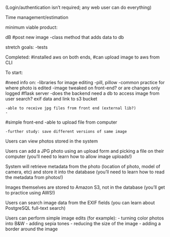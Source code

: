 (Login/authentication isn’t required; any web user can do everything)

Time management/estimation

minimum viable product:


dB
  #post new image
    -class method that adds data to db






stretch goals:
  -tests


Completed:
  #installed aws on both ends,
  #can upload image to aws from CLI


To start:

  #need info on:
    -libraries for image editing
       -pill, pillow
    -common practice for where photo is edited
       -image tweaked on front-end? or are changes only logged
  #flask server
    -does the backend need a db to access image from user search?  exif data and link to s3 bucket

    -able to receive jpg files from front end (external lib?)
    -

  #simple front-end
    -able to upload file from computer



    -further study: save different versions of same image

Users can view photos stored in the system

Users can add a JPG photo using an upload form and picking a file on their computer (you’ll need to learn how to allow image uploads!)

System will retrieve metadata from the photo (location of photo, model of camera, etc) and store it into the database (you’ll need to learn how to read the metadata from photos!)

Images themselves are stored to Amazon S3, not in the database (you’ll get to practice using AWS!)

Users can search image data from the EXIF fields (you can learn about PostgreSQL full-text search)

Users can perform simple image edits (for example): - turning color photos into B&W - adding sepia tones - reducing the size of the image - adding a border around the image